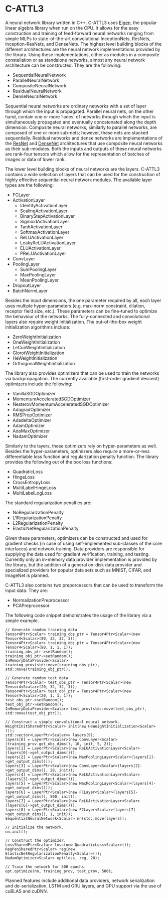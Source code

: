 # C-ATTL3
A neural network library written in C++. C-ATTL3 uses [Eigen](http://eigen.tuxfamily.org), the popular linear algebra library when run on the CPU. It allows for the easy construction and training of feed-forward neural networks ranging from simple MLPs to state-of-the-art convolutional InceptionNets, ResNets, Inception-ResNets, and DenseNets. The highest level building blocks of the different architectures are the neural network implementations provided by the library. Using these implementations, either as modules in a composite constellation or as standalone networks, almost any neural network architecture can be constructed. They are the following:
* SequentialNeuralNetwork
* ParallelNeuralNetwork
* CompositeNeuralNetwork
* ResidualNeuralNetwork
* DenseNeuralNetwork

Sequential neural networks are ordinary networks with a set of layer through which the input is propagated. Parallel neural nets, on the other hand, contain one or more 'lanes' of networks through which the input is simultaneously propagated and eventually concatenated along the depth dimension. Composite neural networks, similarly to parallel networks, are composed of one or more sub-nets; however, these nets are stacked sequentially. Residual networks and dense networks are implementations of the [ResNet](https://arxiv.org/abs/1512.03385) and [DenseNet](https://arxiv.org/abs/1608.06993) architectures that use composite neural networks as their sub-modules. Both the inputs and outputs of these neural networks are rank-four tensors which allow for the representation of batches of images or data of lower rank.

The lower level building blocks of neural networks are the layers. C-ATTL3 contains a wide selection of layers that can be used for the construction of highly effective sequential neural network modules. The available layer types are the following:
* FCLayer
* ActivationLayer
  * IdentityActivationLayer
  * ScalingActivationLayer
  * BinaryStepActivationLayer
  * SigmoidActivationLayer
  * TanhActivationLayer
  * SoftmaxActivationLayer
  * ReLUActivationLayer
  * LeakyReLUActivationLayer
  * ELUActivationLayer
  * PReLUActivationLayer
* ConvLayer
* PoolingLayer
  * SumPoolingLayer
  * MaxPoolingLayer
  * MeanPoolingLayer
* DropoutLayer
* BatchNormLayer

Besides the input dimensions, the one parameter required by all, each layer uses multiple hyper-parameters (e.g. max-norm constraint, dilation, receptor field size, etc.). These parameters can be fine-tuned to optimize the behaviour of the networks. The fully-connected and convolutional layers also require weight initialization. The out-of-the-box weight initialization algorithms include:
* ZeroWeightInitialization
* OneWeightInitialization
* LeCunWeightInitialization
* GlorotWeightInitialization
* HeWeightInitialization
* OrthogonalWeightInitialization

The library also provides optimizers that can be used to train the networks via backpropagation. The currently available (first-order gradient descent) optimizers include the following:
* VanillaSGDOptimizer
* MomentumAcceleratedSGDOptimizer
* NesterovMomentumAcceleratedSGDOptimizer
* AdagradOptimizer
* RMSPropOptimizer
* AdadeltaOptimizer
* AdamOptimizer
* AdaMaxOptimizer
* NadamOptimizer

Similarly to the layers, these optimizers rely on hyper-parameters as well. Besides the hyper-parameters, optimizers also require a more-or-less differentiable loss function and regularization penalty function. The library provides the following out of the box loss functions:
* QuadraticLoss
* HingeLoss
* CrossEntropyLoss
* MultiLabelHingeLoss
* MultiLabelLogLoss

The standard regularization penalties are:
* NoRegularizationPenalty
* L1RegularizationPenalty
* L2RegularizationPenalty
* ElasticNetRegularizationPenalty

Given these parameters, optimizers can be constructed and used for gradient checks (in case of using self-implemented sub-classes of the core interfaces) and network training. Data providers are responsible for supplying the data used for gradient verification, training, and testing. Currently only an in-memory data provider implementation is provided by the library, but the addition of a general on-disk data provider and specialized providers for popular data sets such as MNIST, CIFAR, and ImageNet is planned.

C-ATTL3 also contains two preporcessors that can be used to transform the input data. They are:
* NormalizationPreprocessor
* PCAPreprocessor

The following code snippet demonstrates the usage of the library via a simple example.

	// Generate random training data
	Tensor4Ptr<Scalar> training_obs_ptr = Tensor4Ptr<Scalar>(new Tensor4<Scalar>(80, 32, 32, 3));
	Tensor4Ptr<Scalar> training_obj_ptr = Tensor4Ptr<Scalar>(new Tensor4<Scalar>(80, 1, 1, 1));
	training_obs_ptr->setRandom();
	training_obj_ptr->setRandom();
	InMemoryDataProvider<Scalar> training_prov(std::move(training_obs_ptr), std::move(training_obj_ptr));

	// Generate random test data
	Tensor4Ptr<Scalar> test_obs_ptr = Tensor4Ptr<Scalar>(new Tensor4<Scalar>(20, 32, 32, 3));
	Tensor4Ptr<Scalar> test_obj_ptr = Tensor4Ptr<Scalar>(new Tensor4<Scalar>(20, 1, 1, 1));
	test_obs_ptr->setRandom();
	test_obj_ptr->setRandom();
	InMemoryDataProvider<Scalar> test_prov(std::move(test_obs_ptr), std::move(test_obj_ptr));

	// Construct a simple convolutional neural network.
	WeightInitSharedPtr<Scalar> init(new HeWeightInitialization<Scalar>());
	std::vector<LayerPtr<Scalar>> layers(9);
	layers[0] = LayerPtr<Scalar>(new ConvLayer<Scalar>(training_prov.get_obs_dims(), 10, init, 5, 2));
	layers[1] = LayerPtr<Scalar>(new ReLUActivationLayer<Scalar>(layers[0]->get_output_dims()));
	layers[2] = LayerPtr<Scalar>(new MaxPoolingLayer<Scalar>(layers[1]->get_output_dims()));
	layers[3] = LayerPtr<Scalar>(new ConvLayer<Scalar>(layers[2]->get_output_dims(), 20, init));
	layers[4] = LayerPtr<Scalar>(new ReLUActivationLayer<Scalar>(layers[3]->get_output_dims()));
	layers[5] = LayerPtr<Scalar>(new MaxPoolingLayer<Scalar>(layers[4]->get_output_dims()));
	layers[6] = LayerPtr<Scalar>(new FCLayer<Scalar>(layers[5]->get_output_dims(), 500, init));
	layers[7] = LayerPtr<Scalar>(new ReLUActivationLayer<Scalar>(layers[6]->get_output_dims()));
	layers[8] = LayerPtr<Scalar>(new FCLayer<Scalar>(layers[7]->get_output_dims(), 1, init));
	SequentialNeuralNetwork<Scalar> nn(std::move(layers));

	// Initialize the network.
	nn.init();

	// Construct the optimizer.
	LossSharedPtr<Scalar> loss(new QuadraticLoss<Scalar>());
	RegPenSharedPtr<Scalar> reg(new ElasticNetRegularizationPenalty<Scalar>());
	NadamOptimizer<Scalar> opt(loss, reg, 20);

	// Train the network for 500 epochs.
	opt.optimize(nn, training_prov, test_prov, 500);

Planned features include additional data providers, network serialization and de-serialization, LSTM and GRU layers, and GPU support via the use of cuBLAS and cuDNN.